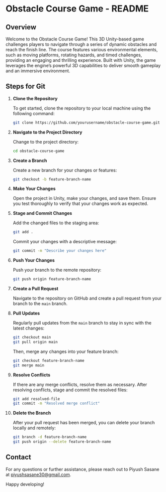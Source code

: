 # Obstacle Course Game - README

## Overview

Welcome to the Obstacle Course Game! This 3D Unity-based game challenges players to navigate through a series of dynamic obstacles and reach the finish line. The course features various environmental elements, such as moving platforms, rotating hazards, and timed challenges, providing an engaging and thrilling experience. Built with Unity, the game leverages the engine’s powerful 3D capabilities to deliver smooth gameplay and an immersive environment.

## Steps for Git

1. **Clone the Repository**

   To get started, clone the repository to your local machine using the following command:
   ```bash
   git clone https://github.com/yourusername/obstacle-course-game.git
   ```

2. **Navigate to the Project Directory**

   Change to the project directory:
   ```bash
   cd obstacle-course-game
   ```

3. **Create a Branch**

   Create a new branch for your changes or features:
   ```bash
   git checkout -b feature-branch-name
   ```

4. **Make Your Changes**

   Open the project in Unity, make your changes, and save them. Ensure you test thoroughly to verify that your changes work as expected.

5. **Stage and Commit Changes**

   Add the changed files to the staging area:
   ```bash
   git add .
   ```
   Commit your changes with a descriptive message:
   ```bash
   git commit -m "Describe your changes here"
   ```

6. **Push Your Changes**

   Push your branch to the remote repository:
   ```bash
   git push origin feature-branch-name
   ```

7. **Create a Pull Request**

   Navigate to the repository on GitHub and create a pull request from your branch to the `main` branch.

8. **Pull Updates**

   Regularly pull updates from the `main` branch to stay in sync with the latest changes:
   ```bash
   git checkout main
   git pull origin main
   ```

   Then, merge any changes into your feature branch:
   ```bash
   git checkout feature-branch-name
   git merge main
   ```

9. **Resolve Conflicts**

   If there are any merge conflicts, resolve them as necessary. After resolving conflicts, stage and commit the resolved files:
   ```bash
   git add resolved-file
   git commit -m "Resolved merge conflict"
   ```

10. **Delete the Branch**

    After your pull request has been merged, you can delete your branch locally and remotely:
    ```bash
    git branch -d feature-branch-name
    git push origin --delete feature-branch-name
    ```

## Contact

For any questions or further assistance, please reach out to Piyush Sasane at [piyushsasane30@gmail.com](mailto:piyushsasane30@gmail.com).

Happy developing!




